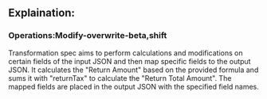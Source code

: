 ## Explaination:
### Operations:Modify-overwrite-beta,shift
Transformation spec aims to perform calculations and modifications on certain fields of the input JSON and then map specific fields to the output JSON. It calculates the "Return Amount" based on the provided formula and sums it with "returnTax" to calculate the "Return Total Amount". The mapped fields are placed in the output JSON with the specified field names.




